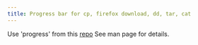 ```yaml
---
title: Progress bar for cp, firefox download, dd, tar, cat
---
```


 Use 'progress' from this [repo](https://github.com/Xfennec/progress)
 See man page for details.
